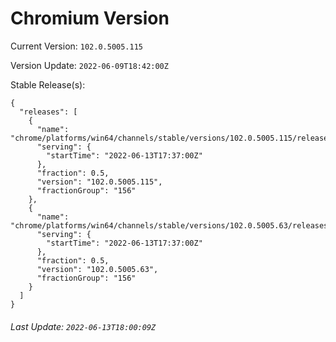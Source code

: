 # Chromium Version

Current Version: `102.0.5005.115`

Version Update: `2022-06-09T18:42:00Z`

Stable Release(s):
```
{
  "releases": [
    {
      "name": "chrome/platforms/win64/channels/stable/versions/102.0.5005.115/releases/1655141820",
      "serving": {
        "startTime": "2022-06-13T17:37:00Z"
      },
      "fraction": 0.5,
      "version": "102.0.5005.115",
      "fractionGroup": "156"
    },
    {
      "name": "chrome/platforms/win64/channels/stable/versions/102.0.5005.63/releases/1655141820",
      "serving": {
        "startTime": "2022-06-13T17:37:00Z"
      },
      "fraction": 0.5,
      "version": "102.0.5005.63",
      "fractionGroup": "156"
    }
  ]
}
```

###### Last Update: `2022-06-13T18:00:09Z`

